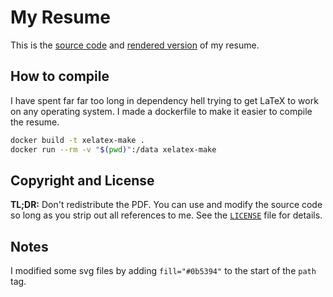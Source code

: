 # My Resume

This is the [source code](./resume.tex) and [rendered version](./resume.pdf) of
my resume.

## How to compile

I have spent far far too long in dependency hell trying to get LaTeX to work on any operating system. I made a dockerfile to make it easier to compile the resume.

```bash
docker build -t xelatex-make .
docker run --rm -v "$(pwd)":/data xelatex-make
```

## Copyright and License

**TL;DR:** Don't redistribute the PDF. You can use and modify the source code so
long as you strip out all references to me. See the [`LICENSE`](./LICENSE) file
for details.

## Notes

I modified some svg files by adding `fill="#0b5394"` to the start of the `path` tag.

